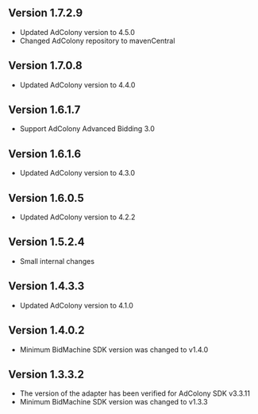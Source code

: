 ## Version 1.7.2.9
* Updated AdColony version to 4.5.0
* Changed AdColony repository to mavenCentral

## Version 1.7.0.8
* Updated AdColony version to 4.4.0

## Version 1.6.1.7
* Support AdColony Advanced Bidding 3.0

## Version 1.6.1.6
* Updated AdColony version to 4.3.0

## Version 1.6.0.5
* Updated AdColony version to 4.2.2

## Version 1.5.2.4
* Small internal changes

## Version 1.4.3.3
* Updated AdColony version to 4.1.0

## Version 1.4.0.2
* Minimum BidMachine SDK version was changed to v1.4.0

## Version 1.3.3.2
* The version of the adapter has been verified for AdColony SDK v3.3.11
* Minimum BidMachine SDK version was changed to v1.3.3